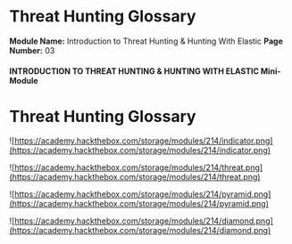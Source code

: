 <!--
 // Platform: Academy
// URL: https://academy.hackthebox.com/module/214/section/2282
// Platform Version: V1
// Module ID: 214
// Module Name: Introduction to Threat Hunting & Hunting With Elastic
// Module Difficulty: Medium
// Section ID: 2282
// Section Title: Threat Hunting Glossary
// Page Title: Introduction to Threat Hunting & Hunting With Elastic
// Page Number: 03
-->

# Threat Hunting Glossary

**Module Name:** Introduction to Threat Hunting & Hunting With Elastic **Page Number:** 03

#### INTRODUCTION TO THREAT HUNTING & HUNTING WITH ELASTIC Mini-Module

# Threat Hunting Glossary

![https://academy.hackthebox.com/storage/modules/214/indicator.png](https://academy.hackthebox.com/storage/modules/214/indicator.png)

![https://academy.hackthebox.com/storage/modules/214/threat.png](https://academy.hackthebox.com/storage/modules/214/threat.png)

![https://academy.hackthebox.com/storage/modules/214/pyramid.png](https://academy.hackthebox.com/storage/modules/214/pyramid.png)

![https://academy.hackthebox.com/storage/modules/214/diamond.png](https://academy.hackthebox.com/storage/modules/214/diamond.png)

####